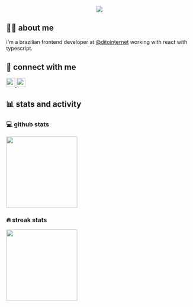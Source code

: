 
<h2 align="center">
    <a href="https://git.io/typing-svg">
        <img src="https://readme-typing-svg.demolab.com?font=Fira+Code&duration=3000&pause=2000&color=FFFFFF&center=true&vCenter=true&random=false&width=600&lines=hello%2C+there!+i'm+a+frontend+engineer+%F0%9F%91%8B"/>
    </a>
</h2>

<summary><h2>🙋‍♂️ about me</h2></summary>
<p>i'm a brazilian frontend developer at <a href="https://github.com/ditointernet">@ditointernet</a> working with react with typescript.</p>

<summary><h2>🔗 connect with me</h2></summary>
<a href="https://www.linkedin.com/in/lott-marcos/">
  <img  src="https://img.shields.io/badge/LinkedIn-0077B5?style=for-the-badge&logo=linkedin&logoColor=white" alt="" height="24px"/>
    
</a>
<a href="mailto:lott.marcos@gmail.com">
    <img  src="https://img.shields.io/badge/Gmail-D14836?style=for-the-badge&logo=gmail&logoColor=white" alt="" height="24px"/>
</a>

<summary><h2>📊 stats and activity</h2></summary>
<h3>💻 github stats</h3>
  <a href="https://github.com/anuraghazra/github-readme-stats">
    <img src="https://github-readme-stats-marcos-lotts-projects.vercel.app/api?username=MarcosLottDito&show_icons=true&theme=dracula&hide_border=true&count_private=true&rank_icon=github" alt="" height="192px"/>
  </a>
<h3>🔥 streak stats</h3>
  <a href="https://github.com/DenverCoder1/github-readme-streak-stats">
    <img src="https://github-readme-streak-stats-dun.vercel.app?user=MarcosLottDito&theme=dracula&hide_border=true&exclude_days=Sun%2CSat" alt="" height="192px"/>
  </a>
<!-- <h3>🕗 wakatime</h3>
  <a href="https://github.com/anuraghazra/github-readme-stats">
    <img src="https://github-readme-stats-marcos-lotts-projects.vercel.app/api/wakatime?username=lottmarcos&&theme=dracula&hide_border=true&count_private=true" alt="" height="192px"/>
  </a> -->
  
